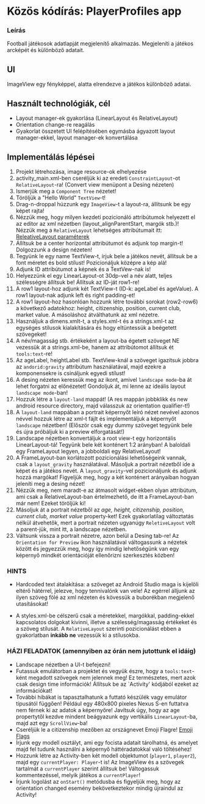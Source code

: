 # Közös kódírás: PlayerProfiles app

### Leírás

Football játékosok adatlapját megjelenítő alkalmazás.
Megjeleníti a játékos arcképét és különböző adatait.

## UI

ImageView egy fényképpel, alatta elrendezve a játékos különböző adatai.

## Használt technológiák, cél

* Layout manager-ek gyakorlása (LinearLayout és RelativeLayout)
* Orientation change-re reagálás
* Gyakorlat összetett UI felépítésében egymásba ágyazott layout manager-ekkel, layout manager-ek konvertálása 

## Implementálás lépései

1. Projekt létrehozása, image resource-ok elhelyezése
2. activity_main.xml-ben cseréljük ki az eredeti `ConstraintLayout`-ot `RelativeLayout`-ra! (Convert view menüpont a Desing nézeten)
3. Ismerjük meg a `Component Tree` nézetet!
4. Töröljük a "Hello World" `TextView`-t!
5. Drag-n-droppal húzzunk egy `ImageView`-t a layout-ra, állítsunk be egy képet rajta!
6. Nézzük meg, hogy milyen kezdeti pozicionáló attribútumok helyezett el az editor az xml nézetben (layout_alignParentStart, margók stb.)! Nézzük meg a `RelativeLayout` lehetséges attribútumait itt: [ReleativeLayout paraméterek](https://developer.android.com/reference/android/widget/RelativeLayout.LayoutParams)
7. Állítsuk be a center horizontal attribútumot és adjunk top margin-t! Dolgozzunk a design nézeten!
8. Tegyünk le egy name TextView-t, írjuk bele a játékos nevét, állítsuk be a font méretet és bold stílust! Pozicionáljuk középre a kép alá!
9. Adjunk ID attribútumot a képnek és a TextVew-nak is!
10. Helyezzünk el egy LinearLayout-ot 30dp-vel a név alatt, teljes szélességre állítsuk be! Állítsuk az ID-ját row1-re!
11. A row1 layout-hoz adjunk két TextView-t (ID-k: ageLabel és ageValue). A row1 layout-nak adjunk left és right padding-et!
12. A row1 layout-hoz hasonlóan hozzunk létre további sorokat (row2-row6) a következő adatokhoz: height, citizenship, position, current club, market value. A másoláshoz átválthatunk az xml nézetre.
13. Használjuk a dimens.xmlt-t, a styles.xml-t és a strings.xml-t az egységes stílusok kialakítására és hogy eltüntessük a beégetett szövegeket!
14. A név/magasság stb. értékeként a layout-ba égetett szöveget NE vezessük át a strings.xml-be, hanem az attribútomot állítsuk ét `tools:text`-re!
14. Az ageLabel, heightLabel stb. TextView-knál a szöveget igazítsuk jobbra az `andorid:gravity` attribútum használatával, majd ezekre a komponensekre is csináljunk egyedi stílust!
15. A desing nézeten keressük meg az ikont, amivel `landscape mode`-ba át lehet forgatni az előnézetet! Gondoljuk át, mi lenne az ideális layout `landscape mode`-ban!
16. Hozzuk létre a `layout-land` mappát! (A res mappán jobbklikk és new android resource directory, majd válasszuk az orientation qualifier-t!)
17. A `layout-land` mappában a portrait képernyőt leíró nézet nevével azonos névvel hozzuk létre az xml-t fájlt és implementáljuk a képernyőt `landscape` nézetben! 
(Először csak egy dummy szöveget tegyünk bele és újra próbáljuk ki a preview elforgatását!)
18. Landscape nézetben konvertáljuk a root view-t egy horizontális LinearLayout-tá! Tegyünk bele két konténert 1:2 arányban! A baloldali egy FrameLayout legyen, a jobboldali egy RelativeLayout!
19. A FrameLayout-ban korlátozott pozicionálási lehetőségeink vannak, csak a `layout_gravity` használatával. 
Másoljuk a portrait nézetből ide a képet és a játékos nevét. A `layout_gravity`-vel pozicionáljunk és adjunk hozzá margókat! Figyeljük meg, hogy a két konténert arányaiban hogyan jeleníti meg a desing nézet!
20. Nézzük meg, nem maradt-e az átmasolt widget-ekben olyan attribútum, ami csak a RelativeLayout-ban értelmezhető, de itt a FrameLayout-ban már nem! Ezeket töröljük ki!
21. Másoljuk át a portrait nézetből az *age, height, citizenship, position, current club, market value* property-ket! 
Ezek gyakorlatilag változtatás nélkül átvehetők, mert a portrait nézeten ugyanúgy `ReletiveLayout` volt a parent-jük, mint itt, a landscape nézetben.
22. Váltsunk vissza a portrait nézetre, azon belül a Desing tab-re! Az `Orientation for Preview` ikon használatával váltogassunk a nézetek között és jegyezzük meg, 
hogy így mindig lehetőségünk van egy képernyő mindkét orientációját ellenőrizni szerkesztés közben!

### HINTS

* Hardcoded text átalakítása: a szöveget az Android Studio maga is kijelöli eltérő hátérrel, jelezve, hogy tennivalónk van vele! 
Az egérrel álljunk az ilyen  szöveg fölé az xml nézeten és kövessük a buborékban megjelenő utasításokat!

* A styles.xml-be célszerű csak a méretekkel, margókkal, padding-ekkel kapcsolatos dolgokat kivinni, illetve a szélesség/magasság értékeket és a szöveg stílusát. 
A `RelativeLayout` szerinti pozicionálást ebben a gyakorlatban **inkább ne** vezessük ki a stílusokba.

### HÁZI FELADATOK (amennyiben az órán nem jutottunk el idáig)

* Landscape nézetben a UI-t befejezni!
* Futassuk emulátorban a projektet és vegyük észre, hogy a `tools:text`-ként megadott szövegek nem jelennek meg! Ez természetes, mert azok csak design time információk! 
Állítsuk be az `Activity' kódjából ezeket az információkat!
* További hibákat is tapasztalhatunk a futtató készülék vagy emulátor típusától függően! Például egy 480x800 pixeles Nexus S-en futtatva nem férnek ki az adatok a képernyőre! 
Javítsuk úgy, hogy az age propertytől kezdve mindent beágyazunk egy vertikális `LinearLayout`-ba, majd azt egy `ScrollView`-ba!
* Cseréljük le a citizenship mezőben az országnevet Emoji Flagre! [Emoji Flags](https://emojipedia.org/flags/)
* Írjunk egy modell osztályt, ami egy focista adatait tárolhatná, és amelyet majd fel tudunk használni a képernyő háttéradatokkal való töltéséhez!
* Hozzunk létre az Activity-ben két modell objektumot (`player1`, `player2`), majd egy `currentPlayer: Player`-t is! 
Az ImageView és a szövegek tartalmát a `currentPlayer` szerint állítsuk be! Váltogassuk kommentezéssel, melyik játékos a `currentPlayer`!
* Írjunk logolást az `onStart()` metódusba és figyeljük meg, hogy az orientation changed esemény bekövetkeztekor mindig újraindul az Activity!
